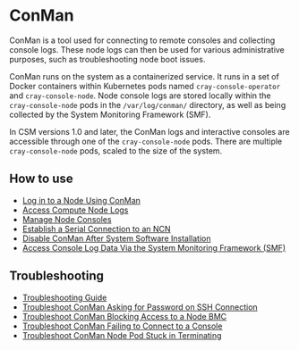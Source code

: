 # ConMan

ConMan is a tool used for connecting to remote consoles and collecting console logs. These node logs can then be used for various administrative purposes, such as troubleshooting node boot issues.

ConMan runs on the system as a containerized service. It runs in a set of Docker containers within Kubernetes pods named `cray-console-operator` and `cray-console-node`.
Node console logs are stored locally within the `cray-console-node` pods in the `/var/log/conman/` directory, as well as being collected by the System Monitoring Framework \(SMF\).

In CSM versions 1.0 and later, the ConMan logs and interactive consoles are accessible through one of the `cray-console-node` pods.
There are multiple `cray-console-node` pods, scaled to the size of the system.

## How to use

- [Log in to a Node Using ConMan](Log_in_to_a_Node_Using_ConMan.md)
- [Access Compute Node Logs](Access_Compute_Node_Logs.md)
- [Manage Node Consoles](Manage_Node_Consoles.md)
- [Establish a Serial Connection to an NCN](Establish_a_Serial_Connection_to_NCNs.md)
- [Disable ConMan After System Software Installation](Disable_ConMan_After_System_Software_Installation.md)
- [Access Console Log Data Via the System Monitoring Framework (SMF)](Access_Console_Log_Data_Via_the_System_Monitoring_Framework_SMF.md)

## Troubleshooting

- [Troubleshooting Guide](Troubleshooting_Guide.md)
- [Troubleshoot ConMan Asking for Password on SSH Connection](Troubleshoot_ConMan_Asking_for_Password_on_SSH_Connection.md)
- [Troubleshoot ConMan Blocking Access to a Node BMC](Troubleshoot_ConMan_Blocking_Access_to_a_Node_BMC.md)
- [Troubleshoot ConMan Failing to Connect to a Console](Troubleshoot_ConMan_Failing_to_Connect_to_a_Console.md)
- [Troubleshoot ConMan Node Pod Stuck in Terminating](Troubleshoot_ConMan_Node_Pod_Stuck_Terminating.md)
